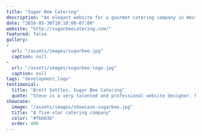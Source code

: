 ```yaml
---
title: "Sugar Bee Catering"
description: "An elegant website for a gourmet catering company in Westchester, NY. This project involved the design and development of the website, in addition to a new logo."
date: "2016-05-30T18:10:00-07:00"
website: "http://sugarbeecatering.com/"
featured: false
gallery:
-
  url: "/assets/images/sugarbee.jpg"
  caption: null
-
  url: "/assets/images/sugarbee-logo.jpg"
  caption: null
tags: "development,logo"
testimonial:
  title: "Brett Settles, Sugar Bee Catering"
  quote: "Steve is a very talented and professional website designer. Not only was Steve easy to work with, but he is very passionate about what he does and was very excited to run with our ideas. Steve always responded as soon as possible and went out of his way to meet last minute deadlines. I would recommend him for any web design job and plan on using him for our future needs."
showcase:
  image: "/assets/images/showcase-sugarbee.jpg"
  title: "A five-star catering company"
  color: "#fbb03b"
  order: 400
---
```

